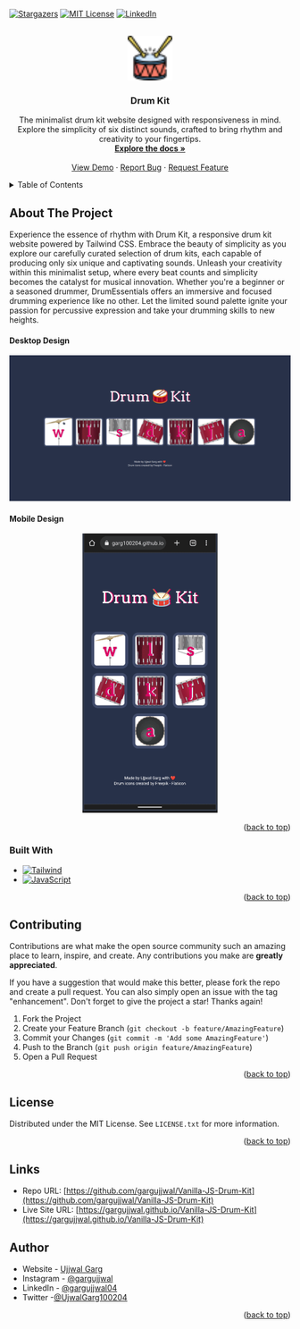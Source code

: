 <!-- Improved compatibility of back to top link: See: https://github.com/othneildrew/Best-README-Template/pull/73 -->

<a id="readme-top"></a>

<!-- PROJECT SHIELDS -->

[![Stargazers][stars-shield]][stars-url]
[![MIT License][license-shield]][license-url]
[![LinkedIn][linkedin-shield]][linkedin-url]

<!-- PROJECT LOGO -->
<br />
<div align="center">
  <a href="https://github.com/gargujjwal/Vanilla-JS-Drum-Kit">
    <img src="./images/drum.png" alt="Logo" width="80" height="80">
  </a>

<h3 align="center">Drum Kit</h3>

  <p align="center">
    The minimalist drum kit website designed with responsiveness in mind. Explore the simplicity of six distinct sounds, crafted to bring rhythm and creativity to your fingertips.
    <br />
    <a href="https://github.com/gargujjwal/Vanilla-JS-Drum-Kit"><strong>Explore the docs »</strong></a>
    <br />
    <br />
    <a href="https://gargujjwal.github.io/Vanilla-JS-Drum-Kit">View Demo</a>
    ·
    <a href="https://github.com/gargujjwal/Vanilla-JS-Drum-Kit/issues">Report Bug</a>
    ·
    <a href="https://github.com/gargujjwal/Vanilla-JS-Drum-Kit/issues">Request Feature</a>
  </p>
</div>

<!-- TABLE OF CONTENTS -->
<details>
  <summary>Table of Contents</summary>
  <ol>
    <li>
      <a href="#about-the-project">About The Project</a>
      <ul>
        <li><a href="#built-with">Built With</a></li>
      </ul>
    </li>
    <li><a href="#contributing">Contributing</a></li>
    <li><a href="#license">License</a></li>
    <li><a href="#contact">Author</a></li>
  </ol>
</details>

<!-- ABOUT THE PROJECT -->

## About The Project

Experience the essence of rhythm with Drum Kit, a responsive drum kit website powered by Tailwind CSS. Embrace the beauty of simplicity as you explore our carefully curated selection of drum kits, each capable of producing only six unique and captivating sounds. Unleash your creativity within this minimalist setup, where every beat counts and simplicity becomes the catalyst for musical innovation. Whether you're a beginner or a seasoned drummer, DrumEssentials offers an immersive and focused drumming experience like no other. Let the limited sound palette ignite your passion for percussive expression and take your drumming skills to new heights.

#### Desktop Design

<p align="center">
  <img src="./screenshots/desktop-view.gif" alt="desktop view" width="600"  />
</p>

#### Mobile Design

<p align="center">
 <img src="./screenshots/mobile-view.gif" alt="mobile view" height="500" />
</p>

<p align="right">(<a href="#readme-top">back to top</a>)</p>

### Built With

- [![Tailwind][tailwind-shield]][tailwind-url]
- [![JavaScript][js-sheild]][javascript-url]

<p align="right">(<a href="#readme-top">back to top</a>)</p>

<!-- CONTRIBUTING -->

## Contributing

Contributions are what make the open source community such an amazing place to learn, inspire, and create. Any contributions you make are **greatly appreciated**.

If you have a suggestion that would make this better, please fork the repo and create a pull request. You can also simply open an issue with the tag "enhancement".
Don't forget to give the project a star! Thanks again!

1. Fork the Project
2. Create your Feature Branch (`git checkout -b feature/AmazingFeature`)
3. Commit your Changes (`git commit -m 'Add some AmazingFeature'`)
4. Push to the Branch (`git push origin feature/AmazingFeature`)
5. Open a Pull Request

<p align="right">(<a href="#readme-top">back to top</a>)</p>

<!-- LICENSE -->

## License

Distributed under the MIT License. See `LICENSE.txt` for more information.

<p align="right">(<a href="#readme-top">back to top</a>)</p>

## Links

- Repo URL: [https://github.com/gargujjwal/Vanilla-JS-Drum-Kit](https://github.com/gargujjwal/Vanilla-JS-Drum-Kit)
- Live Site URL: [https://gargujjwal.github.io/Vanilla-JS-Drum-Kit](https://gargujjwal.github.io/Vanilla-JS-Drum-Kit)

<!-- AUTHOR -->

## Author

- Website - [Ujjwal Garg](https://github.com/gargujjwal)
- Instagram - [@gargujjwal](https://www.instagram.com/gargujjwal/)
- LinkedIn - [@gargujjwal04](https://www.linkedin.com/in/gargujjwal04/)
- Twitter -[@UjwalGarg100204](https://twitter.com/UjwalGarg100204)

<p align="right">(<a href="#readme-top">back to top</a>)</p>

<!-- MARKDOWN LINKS & IMAGES -->
<!-- https://www.markdownguide.org/basic-syntax/#reference-style-links -->

[stars-shield]: https://img.shields.io/github/stars/gargujjwal/Vanilla-JS-Drum-Kit.svg?style=for-the-badge
[stars-url]: https://github.com/gargujjwal/Vanilla-JS-Drum-Kit/stargazers
[license-shield]: https://img.shields.io/github/license/gargujjwal/Vanilla-JS-Drum-Kit.svg?style=for-the-badge
[license-url]: https://github.com/gargujjwal/Vanilla-JS-Drum-Kit/blob/master/LICENSE.txt
[linkedin-shield]: https://img.shields.io/badge/-LinkedIn-black.svg?style=for-the-badge&logo=linkedin&colorB=555
[linkedin-url]: https://www.linkedin.com/in/gargujjwal04
[tailwind-shield]: https://img.shields.io/badge/Tailwind_CSS-38B2AC?style=for-the-badge&logo=tailwind-css&logoColor=white
[tailwind-url]: https://tailwindcss.com
[js-sheild]: https://img.shields.io/badge/JavaScript-F7DF1E?style=for-the-badge&logo=javascript&logoColor=black
[javascript-url]: https://developer.mozilla.org/en-US/docs/Web/JavaScript

